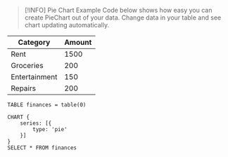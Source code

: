 
> [!INFO] Pie Chart Example
> Code below shows how easy you can create PieChart out of your data. Change data in your table and see chart updating automatically.

| Category      | Amount |
| ------------- | ------ |
| Rent          | 1500   |
| Groceries     | 200    |
| Entertainment | 150    |
| Repairs       | 200    |
```sqlseal
TABLE finances = table(0)

CHART {
	series: [{
		type: 'pie'
	}]
}
SELECT * FROM finances
```
